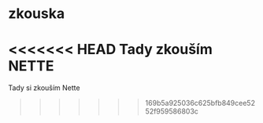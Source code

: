 # zkouska
<<<<<<< HEAD
Tady zkouším NETTE
=======
Tady si zkouším Nette
>>>>>>> 169b5a925036c625bfb849cee5252f959586803c
